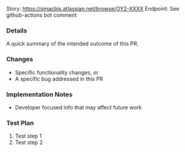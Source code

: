 Story: https://qmacbis.atlassian.net/browse/OY2-XXXX
Endpoint: See github-actions bot comment

### Details

A quick summary of the intended outcome of this PR.

### Changes

- Specific functionality changes, or
- A specific bug addressed in this PR

### Implementation Notes

- Developer focused info that may affect future work

### Test Plan

1. Test step 1
2. Test step 2
